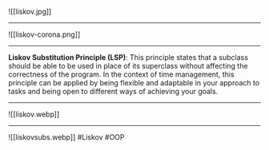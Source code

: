![[liskov.jpg]]
***
![[liskov-corona.png]]

***
**Liskov Substitution Principle (LSP)**: This principle states that a subclass should be able to be used in place of its superclass without affecting the correctness of the program. In the context of time management, this principle can be applied by being flexible and adaptable in your approach to tasks and being open to different ways of achieving your goals.
***
![[liskov.webp]]
***
![[liskovsubs.webp]]
#Liskov
#OOP 